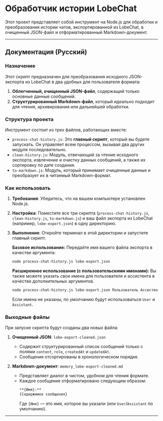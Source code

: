 # Обработчик истории LobeChat

Этот проект представляет собой инструмент на Node.js для обработки и преобразования истории чатов, экспортированной из LobeChat, в очищенный JSON-файл и отформатированный Markdown-документ.

---

## Документация (Русский)

### Назначение

Этот скрипт предназначен для преобразования исходного JSON-экспорта из LobeChat в два удобных для пользователя формата:
1.  **Облегченный, очищенный JSON-файл**, содержащий только основные данные сообщений.
2.  **Структурированный Markdown-файл**, который идеально подходит для чтения, архивирования или дальнейшей обработки.

### Структура проекта

Инструмент состоит из трех файлов, работающих вместе:

-   `process-chat-history.js`: Это **главный скрипт**, который вы будете запускать. Он управляет всем процессом, вызывая два других модуля последовательно.
-   `clean-history.js`: Модуль, отвечающий за чтение исходного экспорта, извлечение и очистку данных сообщений, а также их сортировку по дате создания.
-   `to-markdown.js`: Модуль, который принимает очищенные данные и преобразует их в читаемый Markdown-формат.

### Как использовать

1.  **Требования**: Убедитесь, что на вашем компьютере установлен Node.js.
2.  **Настройка**: Поместите все три скрипта (`process-chat-history.js`, `clean-history.js`, `to-markdown.js`) и ваш файл экспорта из LobeChat (например, `lobe-export.json`) в одну директорию.
3.  **Выполнение**: Откройте терминал в этой директории и запустите главный скрипт.

    **Базовое использование:**
    Передайте имя вашего файла экспорта в качестве аргумента:
    ```bash
    node process-chat-history.js lobe-export.json
    ```

    **Расширенное использование (с пользовательскими именами):**
    Вы также можете указать свои имена для пользователя и ассистента в качестве дополнительных аргументов.
    ```bash
    node process-chat-history.js lobe-export.json Пользователь Ассистент
    ```
    Если имена не указаны, по умолчанию будут использоваться `User` и `Assistant`.

### Выходные файлы

При запуске скрипта будут созданы два новых файла:

1.  **Очищенный JSON**: `lobe-export-cleaned.json`
    -   Содержит структурированный список сообщений только с полями `content`, `role`, `createdAt` и `updatedAt`.
    -   Сообщения отсортированы в хронологическом порядке.

2.  **Markdown-документ**: `memory_lobe-export-cleaned.md`
    -   Представляет диалог в чистом, удобном для чтения формате.
    -   Каждое сообщение отформатировано следующим образом:
        ```md
        **{Имя}:**
        {Содержимое сообщения}

        ```
        Где `{Имя}` — это имя, которое вы указали (или `User`/`Assistant` по умолчанию).

---
